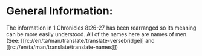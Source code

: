 # General Information:

The information in 1 Chronicles 8:26-27 has been rearranged so its meaning can be more easily understood. All of the names here are names of men. (See: [[rc://en/ta/man/translate/translate-versebridge]] and [[rc://en/ta/man/translate/translate-names]])

